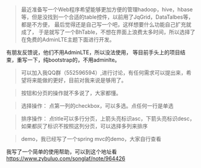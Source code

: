 >最近准备写一个Web程序希望能够更加方便的管理hadoop，hive，hbase等，但是没找到一个合适的table控件，以前用了JqGrid，DataTalbes等，都是不方便，
最后觉得还是自己写一个吧，这样想要什么功能自己扩充就成了，
于是就写了一个BhTable，不想在界面上浪费太多时间，所以选择了在免费的AdminLTE主题下面进行开发。

有朋友反馈说，他们不用AdminLTE，所以没法使用，
等目前手头上的项目结束，重写一下，纯bootstrap的，不用adminlte。
 

>可以加入我QQ群（552596594）,进行讨论，有任何需求可以提出来，希望将来能做的更好，目前对我来说是够用了。

>按钮和分页的操作就不多说了，大家都懂。

>选择操作：
点第一列的checkbox，可以多选。点任何一行是单选

>排序操作：
点title可以多行分页，上箭头亮标识asc，下箭头亮标识desc，如果都灰了标识不按照这列分页，可以选择多列来排序

>demo，我已经写了一个spring mvc的demo，大家自行查看

我写了一个简单的使用帮助，可以到这个地址看
https://www.zybuluo.com/songlaf/note/964426
